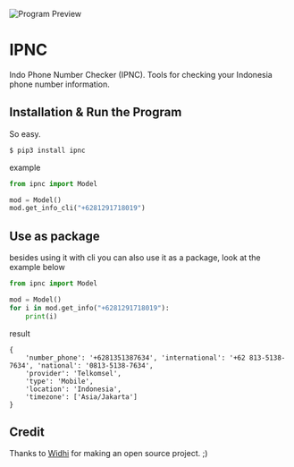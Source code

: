 ![Program Preview](preview.JPG)

# IPNC
Indo Phone Number Checker (IPNC). Tools for checking your Indonesia phone number information.


## Installation & Run the Program

So easy.

```bash
$ pip3 install ipnc
```
example
```python
from ipnc import Model

mod = Model()
mod.get_info_cli("+6281291718019")
```
## Use as package
besides using it with cli you can also use it as a package, look at the example below

```python
from ipnc import Model

mod = Model()
for i in mod.get_info("+6281291718019"):
    print(i)
```
result
```
{
    'number_phone': '+6281351387634', 'international': '+62 813-5138-7634', 'national': '0813-5138-7634', 
    'provider': 'Telkomsel', 
    'type': 'Mobile', 
    'location': 'Indonesia', 
    'timezone': ['Asia/Jakarta']
}
```
## Credit

Thanks to [Widhi](https://github.com/widhisec/phoneinfo) for making an open source project. ;)
